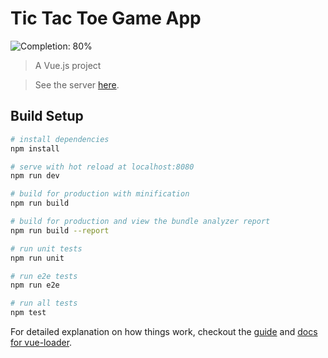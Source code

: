 # Tic Tac Toe Game App

![Completion: 80%](https://img.shields.io/badge/completion-80%25-green.svg)

> A Vue.js project

>See the server <a href="https://github.com/augusto-jm-amaral/tic-tac-toe-game-server">here</a>.

## Build Setup

``` bash
# install dependencies
npm install

# serve with hot reload at localhost:8080
npm run dev

# build for production with minification
npm run build

# build for production and view the bundle analyzer report
npm run build --report

# run unit tests
npm run unit

# run e2e tests
npm run e2e

# run all tests
npm test
```

For detailed explanation on how things work, checkout the [guide](http://vuejs-templates.github.io/webpack/) and [docs for vue-loader](http://vuejs.github.io/vue-loader).

